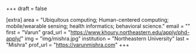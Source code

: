 +++
draft = false

[extra]
area = "Ubiquitous computing; Human-centered computing; mobile/wearable sensing; health informatics; behavioral science."
email = ""
first = "Varun"
grad_url = "https://www.khoury.northeastern.edu/apply/phd-apply/"
img = "img/mishra.jpg"
institution = "Northeastern University"
last = "Mishra"
prof_url = "https://varunmishra.com"
+++
